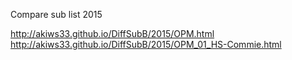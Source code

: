 Compare sub list 2015

<a href="http://akiws33.github.io/DiffSubB/2015/OPM.html">http://akiws33.github.io/DiffSubB/2015/OPM.html</a>
<a href="http://akiws33.github.io/DiffSubB/2015/OPM_01_HS-Commie.html">http://akiws33.github.io/DiffSubB/2015/OPM_01_HS-Commie.html</a> 
